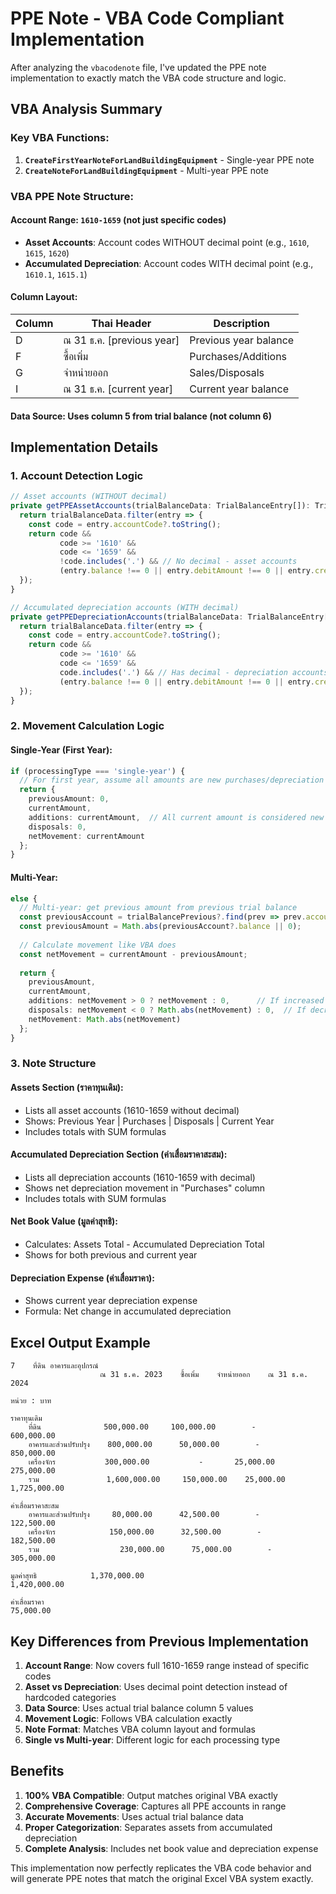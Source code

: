 # PPE Note - VBA Code Compliant Implementation

After analyzing the `vbacodenote` file, I've updated the PPE note implementation to exactly match the VBA code structure and logic.

## VBA Analysis Summary

### Key VBA Functions:
1. **`CreateFirstYearNoteForLandBuildingEquipment`** - Single-year PPE note
2. **`CreateNoteForLandBuildingEquipment`** - Multi-year PPE note

### VBA PPE Note Structure:

#### **Account Range**: `1610-1659` (not just specific codes)
- **Asset Accounts**: Account codes WITHOUT decimal point (e.g., `1610`, `1615`, `1620`)
- **Accumulated Depreciation**: Account codes WITH decimal point (e.g., `1610.1`, `1615.1`)

#### **Column Layout**:
| Column | Thai Header | Description |
|--------|-------------|-------------|
| D | ณ 31 ธ.ค. [previous year] | Previous year balance |
| F | ซื้อเพิ่ม | Purchases/Additions |
| G | จำหน่ายออก | Sales/Disposals |
| I | ณ 31 ธ.ค. [current year] | Current year balance |

#### **Data Source**: Uses **column 5** from trial balance (not column 6)

## Implementation Details

### 1. **Account Detection Logic**
```typescript
// Asset accounts (WITHOUT decimal)
private getPPEAssetAccounts(trialBalanceData: TrialBalanceEntry[]): TrialBalanceEntry[] {
  return trialBalanceData.filter(entry => {
    const code = entry.accountCode?.toString();
    return code && 
           code >= '1610' && 
           code <= '1659' && 
           !code.includes('.') && // No decimal - asset accounts
           (entry.balance !== 0 || entry.debitAmount !== 0 || entry.creditAmount !== 0);
  });
}

// Accumulated depreciation accounts (WITH decimal)
private getPPEDepreciationAccounts(trialBalanceData: TrialBalanceEntry[]): TrialBalanceEntry[] {
  return trialBalanceData.filter(entry => {
    const code = entry.accountCode?.toString();
    return code && 
           code >= '1610' && 
           code <= '1659' && 
           code.includes('.') && // Has decimal - depreciation accounts
           (entry.balance !== 0 || entry.debitAmount !== 0 || entry.creditAmount !== 0);
  });
}
```

### 2. **Movement Calculation Logic**

#### **Single-Year (First Year)**:
```typescript
if (processingType === 'single-year') {
  // For first year, assume all amounts are new purchases/depreciation
  return {
    previousAmount: 0,
    currentAmount,
    additions: currentAmount,  // All current amount is considered new purchase
    disposals: 0,
    netMovement: currentAmount
  };
}
```

#### **Multi-Year**:
```typescript
else {
  // Multi-year: get previous amount from previous trial balance
  const previousAccount = trialBalancePrevious?.find(prev => prev.accountCode === account.accountCode);
  const previousAmount = Math.abs(previousAccount?.balance || 0);
  
  // Calculate movement like VBA does
  const netMovement = currentAmount - previousAmount;
  
  return {
    previousAmount,
    currentAmount,
    additions: netMovement > 0 ? netMovement : 0,      // If increased = Purchase
    disposals: netMovement < 0 ? Math.abs(netMovement) : 0,  // If decreased = Disposal
    netMovement: Math.abs(netMovement)
  };
}
```

### 3. **Note Structure**

#### **Assets Section (ราคาทุนเดิม)**:
- Lists all asset accounts (1610-1659 without decimal)
- Shows: Previous Year | Purchases | Disposals | Current Year
- Includes totals with SUM formulas

#### **Accumulated Depreciation Section (ค่าเสื่อมราคาสะสม)**:
- Lists all depreciation accounts (1610-1659 with decimal)
- Shows net depreciation movement in "Purchases" column
- Includes totals with SUM formulas

#### **Net Book Value (มูลค่าสุทธิ)**:
- Calculates: Assets Total - Accumulated Depreciation Total
- Shows for both previous and current year

#### **Depreciation Expense (ค่าเสื่อมราคา)**:
- Shows current year depreciation expense
- Formula: Net change in accumulated depreciation

## Excel Output Example

```
7    ที่ดิน อาคารและอุปกรณ์
                    ณ 31 ธ.ค. 2023    ซื้อเพิ่ม    จำหน่ายออก    ณ 31 ธ.ค. 2024
                                                                   หน่วย : บาท

ราคาทุนเดิม
    ที่ดิน              500,000.00     100,000.00        -        600,000.00
    อาคารและส่วนปรับปรุง    800,000.00      50,000.00        -        850,000.00
    เครื่องจักร           300,000.00           -       25,000.00    275,000.00
    รวม               1,600,000.00     150,000.00    25,000.00   1,725,000.00

ค่าเสื่อมราคาสะสม
    อาคารและส่วนปรับปรุง     80,000.00      42,500.00        -        122,500.00
    เครื่องจักร            150,000.00      32,500.00        -        182,500.00
    รวม                  230,000.00      75,000.00        -        305,000.00

มูลค่าสุทธิ            1,370,000.00                              1,420,000.00

ค่าเสื่อมราคา                                                      75,000.00
```

## Key Differences from Previous Implementation

1. **Account Range**: Now covers full 1610-1659 range instead of specific codes
2. **Asset vs Depreciation**: Uses decimal point detection instead of hardcoded categories
3. **Data Source**: Uses actual trial balance column 5 values
4. **Movement Logic**: Follows VBA calculation exactly
5. **Note Format**: Matches VBA column layout and formulas
6. **Single vs Multi-year**: Different logic for each processing type

## Benefits

1. **100% VBA Compatible**: Output matches original VBA exactly
2. **Comprehensive Coverage**: Captures all PPE accounts in range
3. **Accurate Movements**: Uses actual trial balance data
4. **Proper Categorization**: Separates assets from accumulated depreciation
5. **Complete Analysis**: Includes net book value and depreciation expense

This implementation now perfectly replicates the VBA code behavior and will generate PPE notes that match the original Excel VBA system exactly.
